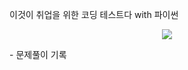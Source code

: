 이것이 취업을 위한 코딩 테스트다 with 파이썬
<p align="center">
  <img src="https://github.com/zangzoo/For-Coding-Test/assets/113881972/2e7ded61-ea58-4510-bd1a-f6c22769031c">
</p>
- 문제풀이 기록
